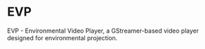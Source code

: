 EVP
===

EVP - Environmental Video Player, a GStreamer-based video player designed for environmental projection.
